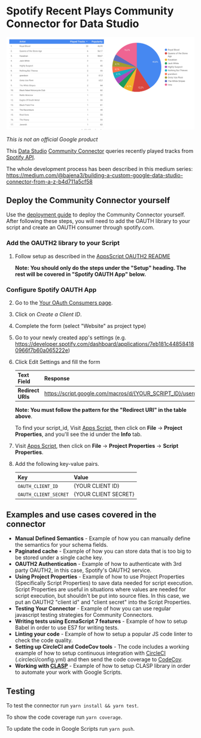# Spotify Recent Plays Community Connector for Data Studio

![Screenshot](./screenshot.png?raw=true "Screenshot")

*This is not an official Google product*

This [Data Studio](https://datastudio.google.com) [Community
Connector](https://developers.google.com/datastudio/connector) queries recently played tracks from [Spotify API](https://developer.spotify.com/documentation/web-api/reference/player/get-recently-played/).

The whole development process has been described in this medium series:
https://medium.com/@bajena3/building-a-custom-google-data-studio-connector-from-a-z-b4d711a5cf58

## Deploy the Community Connector yourself

Use the [deployment guide](../deploy.md) to deploy the Community Connector
yourself. After following these steps, you will need to add the OAUTH library to
your script and create an OAUTH consumer through spotify.com.

### Add the OAUTH2 library to your Script

1.  Follow setup as described in the [AppsScript OAUTH2
    README](https://github.com/googlesamples/apps-script-oauth2)

    **Note: You should only do the steps under the "Setup" heading. The rest
    will be covered in "Spotify OAUTH App" below.**

### Configure Spotify OAUTH App

2.  Go to the [Your OAuth Consumers
    page](https://developer.spotify.com/dashboard/applications).
3.  Click on *Create a Client ID*.
4.  Complete the form (select "Website" as project type)
5.  Go to your newly created app's settings (e.g. https://developer.spotify.com/dashboard/applications/7eb181c448584180966f7b60a065222e)
6.  Click Edit Settings and fill the form

    Text Field              | Response
    ----------------------- | --------
    **Redirect URIs**        | https://script.google.com/macros/d/{YOUR_SCRIPT_ID}/usercallback

    **Note: You must follow the pattern for the "Redirect URI" in
    the table above**.

    To find your script_id, Visit [Apps Script](https://script.google.com), then
    click on **File** -> **Project Properties**, and you'll see the id under the
    **Info** tab.

7.  Visit [Apps Script](https://script.google.com), then click on **File** ->
    **Project Properties** -> **Script Properties**.

8.  Add the following key-value pairs.

    Key                   | Value
    --------------------- | --------------------
    `OAUTH_CLIENT_ID`     | {YOUR CLIENT ID}
    `OAUTH_CLIENT_SECRET` | {YOUR CLIENT SECRET}

## Examples and use cases covered in the connector

-   **Manual Defined Semantics** - Example of how you can manually define the
    semantics for your schema fields.
-   **Paginated cache** - Example of how you can store data that is too big to be stored under a single cache key.
-   **OAUTH2 Authentication** - Example of how to authenticate with 3rd party
    OAUTH2, in this case, Spotify's OAUTH2 service.
-   **Using Project Properties** - Example of how to use Project Properties
    (Specifically Script Properties) to save data needed for script execution.
    Script Properties are useful in situations where values are needed for
    script execution, but shouldn't be put into source files. In this case, we
    put an OAUTH2 "client id" and "client secret" into the Script Properties.
-   **Testing Your Connector** - Example of how you can use regular javascript
    testing strategies for Community Connectors.
-   **Writing tests using EcmaScript 7 features** - Example of how to
    setup Babel in order to use ES7 for writing tests.
-   **Linting your code** - Example of how to setup a popular JS code linter
    to check the code quality.
-   **Setting up CircleCI and CodeCov tools** - The code includes a working
    example of how to setup continuous integration with [CircleCI](https://circleci.com/) (.circleci/config.yml) and then send the code coverage to [CodeCov](https://codecov.io/).
-   **Working with [CLASP](https://github.com/google/clasp)** - Example of
    how to setup CLASP library in order to automate your work with Google Scripts.

## Testing

To test the connector run `yarn install && yarn test`.

To show the code coverage run `yarn coverage`.

To update the code in Google Scripts run `yarn push`.
